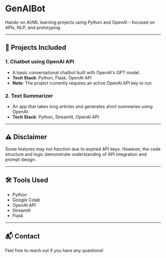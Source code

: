 # GenAIBot
Hands-on AI/ML learning projects using Python and OpenAI – focused on APIs, NLP, and prototyping.

---

## 📌 Projects Included

### 1. Chatbot using OpenAI API
- A basic conversational chatbot built with OpenAI's GPT model.
- **Tech Stack**: Python, Flask, OpenAI API
- **Note**: The project currently requires an active OpenAI API key to run.

### 2. Text Summarizer
- An app that takes long articles and generates short summaries using OpenAI.
- **Tech Stack**: Python, Streamlit, OpenAI API

---

## ⚠️ Disclaimer
Some features may not function due to expired API keys. However, the code structure and logic demonstrate understanding of API integration and prompt design.

---

## 🛠️ Tools Used
- Python
- Google Colab
- OpenAI API
- Streamlit
- Flask

---

## 📬 Contact
Feel free to reach out if you have any questions!
